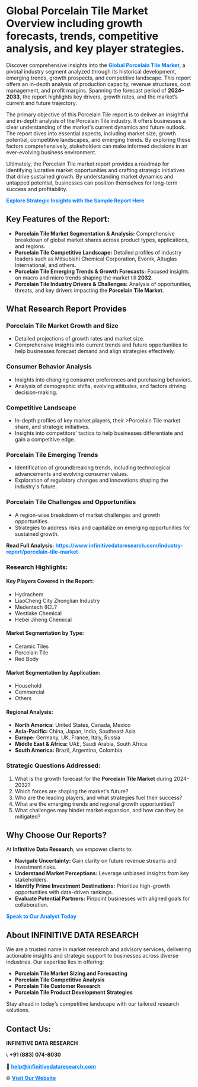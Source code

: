 <h1>Global Porcelain Tile Market Overview including growth forecasts, trends, competitive analysis, and key player strategies.</h1>
<p>
Discover comprehensive insights into the 
<a href="https://www.infinitivedataresearch.com/industry-report/porcelain-tile-market" rel="dofollow" style="color: #007BFF; text-decoration: none;"><strong>Global Porcelain Tile Market</strong></a>, a pivotal industry segment analyzed through its historical development, emerging trends, growth prospects, and competitive landscape. This report offers an in-depth analysis of production capacity, revenue structures, cost management, and profit margins. Spanning the forecast period of <strong>2024–2033</strong>, the report highlights key drivers, growth rates, and the market’s current and future trajectory.
</p>
<p>
The primary objective of this Porcelain Tile report is to deliver an insightful and in-depth analysis of the Porcelain Tile industry. It offers businesses a clear understanding of the market's current dynamics and future outlook. The report dives into essential aspects, including market size, growth potential, competitive landscapes, and emerging trends. By exploring these factors comprehensively, stakeholders can make informed decisions in an ever-evolving business environment.
</p>
<p>
Ultimately, the Porcelain Tile market report provides a roadmap for identifying lucrative market opportunities and crafting strategic initiatives that drive sustained growth. By understanding market dynamics and untapped potential, businesses can position themselves for long-term success and profitability.
</p>
<p>
<a href="https://www.infinitivedataresearch.com/request-sample/reportId=105750" style="color: #007BFF; text-decoration: none;"><strong>Explore Strategic Insights with the Sample Report Here</strong></a>
</p>

<h2>Key Features of the Report:</h2>
<ul>
<li><strong>Porcelain Tile Market Segmentation & Analysis:</strong> Comprehensive breakdown of global market shares across product types, applications, and regions.</li>
<li><strong>Porcelain Tile Competitive Landscape:</strong> Detailed profiles of industry leaders such as Mitsubishi Chemical Corporation, Evonik, Altuglas International, and others.</li>
<li><strong>Porcelain Tile Emerging Trends & Growth Forecasts:</strong> Focused insights on macro and micro trends shaping the market till <strong>2032</strong>.</li>
<li><strong>Porcelain Tile Industry Drivers & Challenges:</strong> Analysis of opportunities, threats, and key drivers impacting the <strong>Porcelain Tile Market</strong>.</li>
</ul>

<h2>What Research Report Provides</h2>
<h3>Porcelain Tile Market Growth and Size</h3>
<ul>
<li>Detailed projections of growth rates and market size.</li>
<li>Comprehensive insights into current trends and future opportunities to help businesses forecast demand and align strategies effectively.</li>
</ul>

<h3>Consumer Behavior Analysis</h3>
<ul>
<li>Insights into changing consumer preferences and purchasing behaviors.</li>
<li>Analysis of demographic shifts, evolving attitudes, and factors driving decision-making.</li>
</ul>

<h3>Competitive Landscape</h3>
<ul>
<li>In-depth profiles of key market players, their >Porcelain Tile market share, and strategic initiatives.</li>
<li>Insights into competitors' tactics to help businesses differentiate and gain a competitive edge.</li>
</ul>

<h3>Porcelain Tile Emerging Trends</h3>
<ul>
<li>Identification of groundbreaking trends, including technological advancements and evolving consumer values.</li>
<li>Exploration of regulatory changes and innovations shaping the industry's future.</li>
</ul>

<h3>Porcelain Tile Challenges and Opportunities</h3>
<ul>
<li>A region-wise breakdown of market challenges and growth opportunities.</li>
<li>Strategies to address risks and capitalize on emerging opportunities for sustained growth.</li>
</ul>
<p><strong>Read Full Analysis:</strong> <a href="https://www.infinitivedataresearch.com/industry-report/porcelain-tile-market" rel="dofollow" style="color: #007BFF; text-decoration: none;"><strong>https://www.infinitivedataresearch.com/industry-report/porcelain-tile-market</strong></a></p>
<h3>Research Highlights:</h3>
<h4>Key Players Covered in the Report:</h4>
<ul><li>Hydrachem</li><li>LiaoCheng City Zhonglian Industry</li><li>Medentech (ICL?</li><li>Westlake Chemical</li><li>Hebei Jiheng Chemical</li></ul>
<h4>Market Segmentation by Type:</h4>
<ul><li>Ceramic Tiles</li><li>Porcelain Tile</li><li>Red Body</li></ul>
<h4>Market Segmentation by Application:</h4>
<ul><li>Household</li><li>Commercial</li><li>Others</li></ul>

<h4>Regional Analysis:</h4>
<ul>
<li><strong>North America:</strong> United States, Canada, Mexico</li>
<li><strong>Asia-Pacific:</strong> China, Japan, India, Southeast Asia</li>
<li><strong>Europe:</strong> Germany, UK, France, Italy, Russia</li>
<li><strong>Middle East & Africa:</strong> UAE, Saudi Arabia, South Africa</li>
<li><strong>South America:</strong> Brazil, Argentina, Colombia</li>
</ul>

<h3>Strategic Questions Addressed:</h3>
<ol>
<li>What is the growth forecast for the <strong>Porcelain Tile Market</strong> during 2024–2032?</li>
<li>Which forces are shaping the market's future?</li>
<li>Who are the leading players, and what strategies fuel their success?</li>
<li>What are the emerging trends and regional growth opportunities?</li>
<li>What challenges may hinder market expansion, and how can they be mitigated?</li>
</ol>

<h2>Why Choose Our Reports?</h2>
<p>At <strong>Infinitive Data Research</strong>, we empower clients to:</p>
<ul>
<li><strong>Navigate Uncertainty:</strong> Gain clarity on future revenue streams and investment risks.</li>
<li><strong>Understand Market Perceptions:</strong> Leverage unbiased insights from key stakeholders.</li>
<li><strong>Identify Prime Investment Destinations:</strong> Prioritize high-growth opportunities with data-driven rankings.</li>
<li><strong>Evaluate Potential Partners:</strong> Pinpoint businesses with aligned goals for collaboration.</li>
</ul>
<p><a href="https://www.infinitivedataresearch.com/industry-report/porcelain-tile-market" rel="dofollow" style="color: #007BFF; text-decoration: none;"><strong>Speak to Our Analyst Today</strong></a></p>

<h2>About INFINITIVE DATA RESEARCH</h2>
<p>We are a trusted name in market research and advisory services, delivering actionable insights and strategic support to businesses across diverse industries. Our expertise lies in offering:</p>
<ul>
<li><strong>Porcelain Tile Market Sizing and Forecasting</strong></li>
<li><strong>Porcelain Tile Competitive Analysis</strong></li>
<li><strong>Porcelain Tile Customer Research</strong></li>
<li><strong>Porcelain Tile Product Development Strategies</strong></li>
</ul>
<p>Stay ahead in today’s competitive landscape with our tailored research solutions.</p>

<h2>Contact Us:</h2>
<p><strong>INFINITIVE DATA RESEARCH</strong></p>
<p>📞 <strong>+91 (883) 074-8030</strong></p>
<p>📧 <strong><a href="mailto:help@infinitivedataresearch.com" style="color: #007BFF;">help@infinitivedataresearch.com</a></strong></p>
<p>🌐 <strong><a href="https://www.infinitivedataresearch.com" rel="dofollow" style="color: #007BFF;">Visit Our Website</a></strong></p>